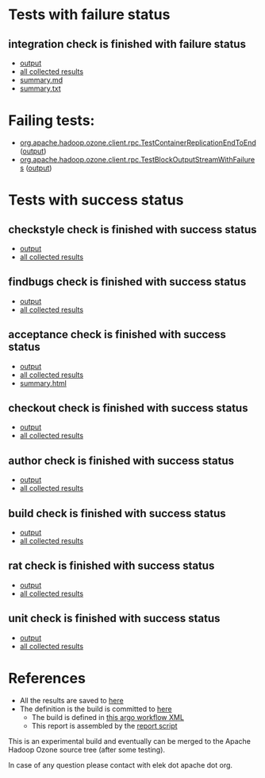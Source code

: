 # Tests with failure status

## integration check is finished with failure status

   * [output](https://raw.githubusercontent.com/elek/ozone-ci/master/pr/pr-hdds-2150-czsg7/integration/output.log)
   * [all collected results](https://github.com/elek/ozone-ci/tree/master/pr/pr-hdds-2150-czsg7/integration)
   * [summary.md](https://github.com/elek/ozone-ci/tree/master/pr/pr-hdds-2150-czsg7/integration/summary.md)
   * [summary.txt](https://github.com/elek/ozone-ci/tree/master/pr/pr-hdds-2150-czsg7/integration/summary.txt)

# Failing tests: 

 * [org.apache.hadoop.ozone.client.rpc.TestContainerReplicationEndToEnd](hadoop-ozone/integration-test/org.apache.hadoop.ozone.client.rpc.TestContainerReplicationEndToEnd.txt) ([output](hadoop-ozone/integration-test/org.apache.hadoop.ozone.client.rpc.TestContainerReplicationEndToEnd-output.txt/))
 * [org.apache.hadoop.ozone.client.rpc.TestBlockOutputStreamWithFailures](hadoop-ozone/integration-test/org.apache.hadoop.ozone.client.rpc.TestBlockOutputStreamWithFailures.txt) ([output](hadoop-ozone/integration-test/org.apache.hadoop.ozone.client.rpc.TestBlockOutputStreamWithFailures-output.txt/))


# Tests with success status

## checkstyle check is finished with success status

   * [output](https://raw.githubusercontent.com/elek/ozone-ci/master/pr/pr-hdds-2150-czsg7/checkstyle/output.log)
   * [all collected results](https://github.com/elek/ozone-ci/tree/master/pr/pr-hdds-2150-czsg7/checkstyle)


## findbugs check is finished with success status

   * [output](https://raw.githubusercontent.com/elek/ozone-ci/master/pr/pr-hdds-2150-czsg7/findbugs/output.log)
   * [all collected results](https://github.com/elek/ozone-ci/tree/master/pr/pr-hdds-2150-czsg7/findbugs)


## acceptance check is finished with success status

   * [output](https://raw.githubusercontent.com/elek/ozone-ci/master/pr/pr-hdds-2150-czsg7/acceptance/output.log)
   * [all collected results](https://github.com/elek/ozone-ci/tree/master/pr/pr-hdds-2150-czsg7/acceptance)
   * [summary.html](https://elek.github.io/ozone-ci/pr/pr-hdds-2150-czsg7/acceptance/summary.html)


## checkout check is finished with success status

   * [output](https://raw.githubusercontent.com/elek/ozone-ci/master/pr/pr-hdds-2150-czsg7/checkout/output.log)
   * [all collected results](https://github.com/elek/ozone-ci/tree/master/pr/pr-hdds-2150-czsg7/checkout)


## author check is finished with success status

   * [output](https://raw.githubusercontent.com/elek/ozone-ci/master/pr/pr-hdds-2150-czsg7/author/output.log)
   * [all collected results](https://github.com/elek/ozone-ci/tree/master/pr/pr-hdds-2150-czsg7/author)


## build check is finished with success status

   * [output](https://raw.githubusercontent.com/elek/ozone-ci/master/pr/pr-hdds-2150-czsg7/build/output.log)
   * [all collected results](https://github.com/elek/ozone-ci/tree/master/pr/pr-hdds-2150-czsg7/build)


## rat check is finished with success status

   * [output](https://raw.githubusercontent.com/elek/ozone-ci/master/pr/pr-hdds-2150-czsg7/rat/output.log)
   * [all collected results](https://github.com/elek/ozone-ci/tree/master/pr/pr-hdds-2150-czsg7/rat)


## unit check is finished with success status

   * [output](https://raw.githubusercontent.com/elek/ozone-ci/master/pr/pr-hdds-2150-czsg7/unit/output.log)
   * [all collected results](https://github.com/elek/ozone-ci/tree/master/pr/pr-hdds-2150-czsg7/unit)




# References

 * All the results are saved to [here](https://github.com/elek/ozone-ci/tree/master/pr/pr-hdds-2150-czsg7/)
 * The definition is the build is committed to [here](https://github.com/elek/argo-ozone)
    * The build is defined in [this argo workflow XML](https://github.com/elek/argo-ozone/blob/master/ozone-build.yaml)
    * This report is assembled by the [report script](https://github.com/elek/argo-ozone/blob/master/scripts/report.sh)

This is an experimental build and eventually can be merged to the Apache Hadoop Ozone source tree (after some testing).

In case of any question please contact with elek dot apache dot org.
